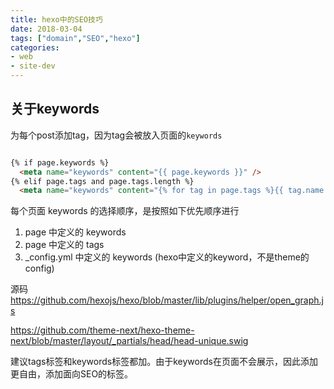 ```yaml
---
title: hexo中的SEO技巧
date: 2018-03-04
tags: ["domain","SEO","hexo"]
categories:
- web
- site-dev
---
```



## 关于keywords

为每个post添加tag，因为tag会被放入页面的`keywords`

```html

{% if page.keywords %}
  <meta name="keywords" content="{{ page.keywords }}" />
{% elif page.tags and page.tags.length %}
  <meta name="keywords" content="{% for tag in page.tags %}{{ tag.name }},{% endfor %}" />
```


每个页面 keywords 的选择顺序，是按照如下优先顺序进行

1. page 中定义的 keywords
1. page 中定义的 tags
1. _config.yml 中定义的 keywords (hexo中定义的keyword，不是theme的config)


源码
https://github.com/hexojs/hexo/blob/master/lib/plugins/helper/open_graph.js

https://github.com/theme-next/hexo-theme-next/blob/master/layout/_partials/head/head-unique.swig


建议tags标签和keywords标签都加。由于keywords在页面不会展示，因此添加更自由，添加面向SEO的标签。

##
